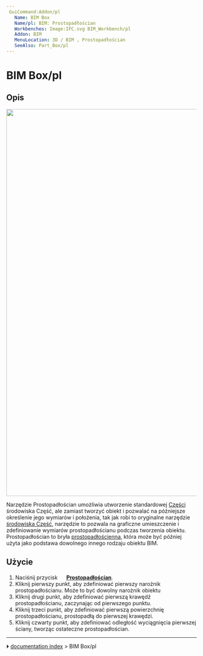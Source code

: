 ```yaml
---
 GuiCommand:Addon/pl
   Name: BIM Box
   Name/pl: BIM: Prostopadłościan
   Workbenches: Image:IFC.svg BIM_Workbench/pl
   Addon: BIM
   MenuLocation: 3D / BIM , Prostopadłościan
   SeeAlso: Part_Box/pl
---
```


# BIM Box/pl



## Opis

<img alt="" src=images/BIM_box_screenshot.png  style="width:1024px;">

Narzędzie Prostopadłościan umożliwia utworzenie standardowej [Części](Part_Box/pl.md) środowiska Część, ale zamiast tworzyć obiekt i pozwalać na późniejsze określenie jego wymiarów i położenia, tak jak robi to oryginalne narzędzie [środowiska Część](Part_Workbench/pl.md), narzędzie to pozwala na graficzne umieszczenie i zdefiniowanie wymiarów prostopadłościanu podczas tworzenia obiektu. Prostopadłościan to bryła [prostopadłościenna](https://en.wikipedia.org/wiki/Cuboid), która może być później użyta jako podstawa dowolnego innego rodzaju obiektu BIM.



## Użycie

1.  Naciśnij przycisk **<img src="images/BIM_Box.png" width=16px> [Prostopadłościan](BIM_Box/pl.md)**.
2.  Kliknij pierwszy punkt, aby zdefiniować pierwszy narożnik prostopadłościanu. Może to być dowolny narożnik obiektu
3.  Kliknij drugi punkt, aby zdefiniować pierwszą krawędź prostopadłościanu, zaczynając od pierwszego punktu.
4.  Kliknij trzeci punkt, aby zdefiniować pierwszą powierzchnię prostopadłościanu, prostopadłą do pierwszej krawędzi.
5.  Kliknij czwarty punkt, aby zdefiniować odległość wyciągnięcia pierwszej ściany, tworząc ostateczne prostopadłościan.



---
⏵ [documentation index](../README.md) > BIM Box/pl
